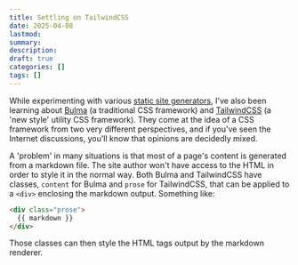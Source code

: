 ```yaml
---
title: Settling on TailwindCSS
date: 2025-04-08
lastmod:
summary:
description:
draft: true
categories: []
tags: []
---
```


While experimenting with various [static site generators](2025-03-14-moving-from-wordpress.md), I've also been learning about [Bulma](https://bulma.io/) (a traditional CSS framework) and [TailwindCSS](https://tailwindcss.com/) (a 'new style' utility CSS framework). They come at the idea of a CSS framework from two very different perspectives, and if you've seen the Internet discussions, you'll know that opinions are decidedly mixed.

<!--more-->

A 'problem' in many situations is that most of a page's content is generated from a markdown file. The site author won't have access to the HTML in order to style it in the normal way. Both Bulma and TailwindCSS have classes, `content` for Bulma and `prose` for TailwindCSS, that can be applied to a `<div>` enclosing the markdown output. Something like:

```HTML
<div class="prose">
  {{ markdown }}
</div>
```

Those classes can then style the HTML tags output by the markdown renderer.
